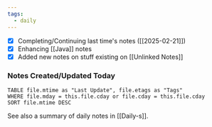 ```yaml
---
tags:
  - daily
---
```


- [x] Completing/Continuing last time's notes ([[2025-02-21]])
- [x] Enhancing [[Java]] notes
- [x] Added new notes on stuff existing on [[Unlinked Notes]]

### Notes Created/Updated Today
```dataview
TABLE file.mtime as "Last Update", file.etags as "Tags"
WHERE file.mday = this.file.cday or file.cday = this.file.cday
SORT file.mtime DESC
```

See also a summary of daily notes in [[Daily-s]].